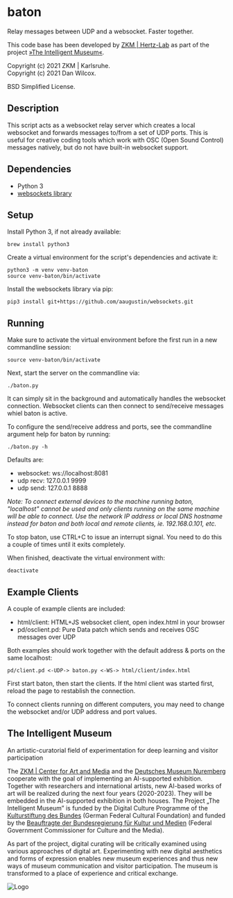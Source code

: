 baton
=====

Relay messages between UDP and a websocket. Faster together.

This code base has been developed by [ZKM | Hertz-Lab](https://zkm.de/en/about-the-zkm/organization/hertz-lab) as part of the project [»The Intelligent Museum«](#the-intelligent-museum). 

Copyright (c) 2021 ZKM | Karlsruhe.  
Copyright (c) 2021 Dan Wilcox.  

BSD Simplified License.

Description
-----------

This script acts as a websocket relay server which creates a local websocket and forwards messages to/from a set of UDP ports. This is useful for creative coding tools which work with OSC (Open Sound Control) messages natively, but do not have built-in websocket support.

Dependencies
------------

  * Python 3
  * [websockets library](https://github.com/aaugustin/websockets)

Setup
-----

Install Python 3, if not already available:

```shell
brew install python3
```

Create a virtual environment for the script's dependencies and activate it:

```shell
python3 -m venv venv-baton
source venv-baton/bin/activate
```

Install the websockets library via pip:

```shell
pip3 install git+https://github.com/aaugustin/websockets.git
```

Running
-------

Make sure to activate the virtual environment before the first run in a new commandline session:

    source venv-baton/bin/activate

Next, start the server on the commandline via:

    ./baton.py

It can simply sit in the background and automatically handles the websocket connection. Websocket clients can then connect to send/receive messages whiel baton is active.

To configure the send/receive address and ports, see the commandline argument help for baton by running:

    ./baton.py -h

Defaults are:

* websocket: ws://localhost:8081
* udp recv: 127.0.0.1 9999
* udp send: 127.0.0.1 8888

_Note: To connect external devices to the machine running baton, "localhost" cannot be used and only clients running on the same machine will be able to connect. Use the network IP address or local DNS hostname instead for baton and both local and remote clients, ie. 192.168.0.101, etc._ 

To stop baton, use CTRL+C to issue an interrupt signal. You need to do this a couple of times until it exits completely.

When finished, deactivate the virtual environment with:

    deactivate

Example Clients
---------------

A couple of example clients are included:

* html/client: HTML+JS websocket client, open index.html in your browser
* pd/osclient.pd: Pure Data patch which sends and receives OSC messages over UDP 

Both examples should work together with the default address & ports on the same localhost:

    pd/client.pd <-UDP-> baton.py <-WS-> html/client/index.html

First start baton, then start the clients. If the html client was started first, reload the page to restablish the connection.

To connect clients running on different computers, you may need to change the websocket and/or UDP address and port values.

The Intelligent Museum
----------------------

An artistic-curatorial field of experimentation for deep learning and visitor participation

The [ZKM | Center for Art and Media](https://zkm.de/en) and the [Deutsches Museum Nuremberg](https://www.deutsches-museum.de/en/nuernberg/information/) cooperate with the goal of implementing an AI-supported exhibition. Together with researchers and international artists, new AI-based works of art will be realized during the next four years (2020-2023).  They will be embedded in the AI-supported exhibition in both houses. The Project „The Intelligent Museum” is funded by the Digital Culture Programme of the [Kulturstiftung des Bundes](https://www.kulturstiftung-des-bundes.de/en) (German Federal Cultural Foundation) and funded by the [Beauftragte der Bundesregierung für Kultur und Medien](https://www.bundesregierung.de/breg-de/bundesregierung/staatsministerin-fuer-kultur-und-medien) (Federal Government Commissioner for Culture and the Media).

As part of the project, digital curating will be critically examined using various approaches of digital art. Experimenting with new digital aesthetics and forms of expression enables new museum experiences and thus new ways of museum communication and visitor participation. The museum is transformed to a place of experience and critical exchange.

![Logo](media/Logo_ZKM_DMN_KSB.png)
